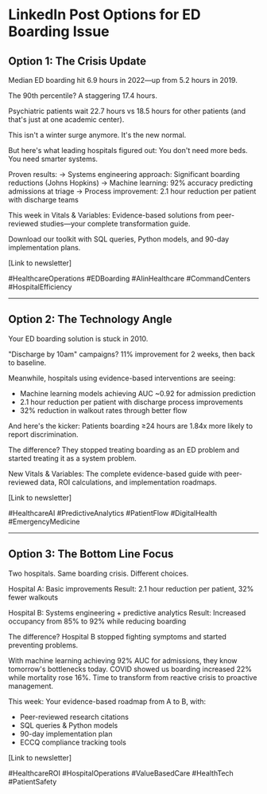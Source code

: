 # LinkedIn Post Options for ED Boarding Issue

## Option 1: The Crisis Update
Median ED boarding hit 6.9 hours in 2022—up from 5.2 hours in 2019.

The 90th percentile? A staggering 17.4 hours.

Psychiatric patients wait 22.7 hours vs 18.5 hours for other patients (and that's just at one academic center).

This isn't a winter surge anymore. It's the new normal.

But here's what leading hospitals figured out: You don't need more beds. You need smarter systems.

Proven results:
→ Systems engineering approach: Significant boarding reductions (Johns Hopkins)
→ Machine learning: 92% accuracy predicting admissions at triage
→ Process improvement: 2.1 hour reduction per patient with discharge teams

This week in Vitals & Variables: Evidence-based solutions from peer-reviewed studies—your complete transformation guide.

Download our toolkit with SQL queries, Python models, and 90-day implementation plans.

[Link to newsletter]

#HealthcareOperations #EDBoarding #AIinHealthcare #CommandCenters #HospitalEfficiency

---

## Option 2: The Technology Angle
Your ED boarding solution is stuck in 2010.

"Discharge by 10am" campaigns? 11% improvement for 2 weeks, then back to baseline.

Meanwhile, hospitals using evidence-based interventions are seeing:
- Machine learning models achieving AUC ~0.92 for admission prediction
- 2.1 hour reduction per patient with discharge process improvements
- 32% reduction in walkout rates through better flow

And here's the kicker: Patients boarding ≥24 hours are 1.84x more likely to report discrimination.

The difference? They stopped treating boarding as an ED problem and started treating it as a system problem.

New Vitals & Variables: The complete evidence-based guide with peer-reviewed data, ROI calculations, and implementation roadmaps.

[Link to newsletter]

#HealthcareAI #PredictiveAnalytics #PatientFlow #DigitalHealth #EmergencyMedicine

---

## Option 3: The Bottom Line Focus
Two hospitals. Same boarding crisis. Different choices.

Hospital A: Basic improvements
Result: 2.1 hour reduction per patient, 32% fewer walkouts

Hospital B: Systems engineering + predictive analytics
Result: Increased occupancy from 85% to 92% while reducing boarding

The difference? Hospital B stopped fighting symptoms and started preventing problems.

With machine learning achieving 92% AUC for admissions, they know tomorrow's bottlenecks today. COVID showed us boarding increased 22% while mortality rose 16%. Time to transform from reactive crisis to proactive management.

This week: Your evidence-based roadmap from A to B, with:
- Peer-reviewed research citations
- SQL queries & Python models
- 90-day implementation plan
- ECCQ compliance tracking tools

[Link to newsletter]

#HealthcareROI #HospitalOperations #ValueBasedCare #HealthTech #PatientSafety